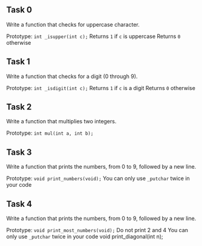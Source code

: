 ## Task 0
Write a function that checks for uppercase character.

Prototype: `int _isupper(int c);`
Returns `1` if `c` is uppercase
Returns `0` otherwise
## Task 1
Write a function that checks for a digit (0 through 9).

Prototype: `int _isdigit(int c);`
Returns `1` if `c` is a digit
Returns `0` otherwise
## Task 2
Write a function that multiplies two integers.

Prototype: `int mul(int a, int b);`
## Task 3
Write a function that prints the numbers, from 0 to 9, followed by a new line.

Prototype: `void print_numbers(void);`
You can only use `_putchar` twice in your code
## Task 4
Write a function that prints the numbers, from 0 to 9, followed by a new line.

Prototype: `void print_most_numbers(void);`
Do not print 2 and 4
You can only use `_putchar` twice in your code
void print_diagonal(int n);
